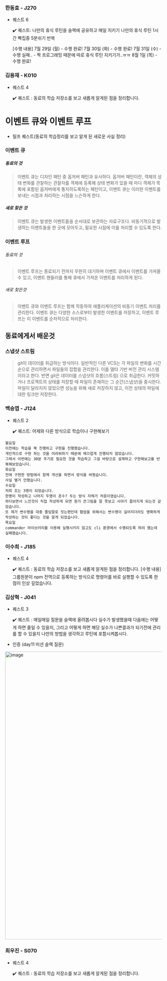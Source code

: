 
### 한동효 - J270

- 퀘스트 6

    ✔️ 퀘스트: 나만의 휴식 루틴을 슬랙에 공유하고 매일 지키기
    나만의 휴식 루틴
    1시간 빡집중
    5분쉬기
    반복

    [수행 내용]
    7월 29일 (월) - 수행 완료!
    7월 30일 (화) - 수행 완료!
    7월 31일 (수) - 수행 실패.. - 짝 프로그래밍 때문에 따로 휴식 루틴 지키기가..ㅠㅠ
    8월 1일  (목) - 수행 완료!
 


### 김용재 - K010

- 퀘스트 4

    ✔️ 퀘스트 : 동료의 학습 저장소를 보고 새롭게 알게된 점을 정리합니다. 

# 이벤트 큐와 이벤트 루프
- 릴프 퀘스트(동료의 학습정리를 보고 알게 된 새로운 사실 정리)
### 이벤트 큐
##### 동료의 것
> 이벤트 큐는 디자인 패턴 중 옵저버 패턴과 유사하다.
> 옵저버 패턴이란, 객체의 상태 변화를 관찰하는 관찰자를 객체에 등록해 상태 변화가 있을 때 마다 객체가 목록에 포함된 옵저버에게 통지하도록하는 패턴이고,
> 이벤트 큐는 이러한 이벤트를 보내는 시점과 처리하는 시점을 느슨하게 한다.
##### 새로 찾은 것
>  이벤트 큐는 발생한 이벤트들을 순서대로 보관하는 자료구조다.
>  비동기적으로 발생하는 이벤트들을 한 곳에 모아두고, 필요한 시점에 이를 처리할 수 있도록 한다.

### 이벤트 루프
###### 동료의 것
> 이벤트 루프는 종료되기 전까지 무한히 대기하며 이벤트 큐에서 이벤트를 가져올 수 있고, 이벤트 핸들러를 통해 큐에서 가져온 이벤트를 처리하게 된다.
###### 새로 찾은것
> 이벤트 큐와 이벤트 루프는 함께 작동하여 애플리케이션의 비동기 이벤트 처리를 관리한다. 
> 이벤트 큐는 다양한 소스로부터 발생한 이벤트를 저장하고, 이벤트 루프는 이 이벤트를 순차적으로 처리한다.

## 동료에게서 배운것
### 스냅샷 스트림
> git이 데이터를 취급하는 방식이다.
> 일반적인 다른 VCS는 각 파일의 변화를 시간순으로 관리하면서 파일들의 잡합을 관리한다. 
> 이를 델타 기반 버전 관리 시스템이라고 한다.
> 반면 git은 데이터를 스냅샷의 흐름(스트림) 으로 취급한다. 
> 커밋하거나 프로젝트의 상태를 저장할 때 파일이 존재하는 그 순간(스냅샷)을 중시한다. 
> 파일이 달라지지 않았으면 성능을 위해 새로 저장하지 않고, 이전 상태의 파일에 대한 링크만 저장한다.

### 백승엽 - J124

- 퀘스트 2   

    ✔️ 퀘스트: 어제와 다른 방식으로 학습이나 구현해보기
```
월요일
이전에는 학습을 쭉 진행하고 구현을 진행했습니다.
개인적으로 구현 하는 것을 어려워하기 때문에 매끄럽게 진행되지 않았습니다.
그래서 이번에는 30분 주기로 필요한 것을 학습하고 그걸 바탕으로 설계하고 구현해보고를 반복해보았습니다.
화요일
전에 구현한 방법에서 함께 개선을 하면서 방식을 바꿨습니다.
사실 별거 안했습니다.
수요일
저희 조는 3명이 되었습니다.
한명이 작성하고 나머지 두명이 훈수? 두는 방식 자체가 처음이였습니다.
하다보면서 느낀것이 직접 작성하게 되면 뭔가 큰그림을 잘 못보고 시야가 좁아지게 되는것 같았습니다.
또 제가 변수명을 대충 줄임말로 짓는편인데 협업을 위해서는 변수명이 길어지더라도 명확하게 작성하는 것이 좋다는 것을 알게 되었습니다.
목요일
commander 라이브러리를 이용해 실행시키지 않고도 cli 환경에서 수행되도록 하려 했는데 실패했습니다.
```

### 이수희 - J185

- 퀘스트 4

    ✔️ 퀘스트 : 동료의 학습 저장소를 보고 새롭게 알게된 점을 정리합니다.
        [수행 내용]
        그룹원분이 npm 전역으로 등록하는 방식으로 명령어를 바로 실행할 수 있도록 한 점이 인상 깊었습니다.

### 김상혁 - J041

- 퀘스트 3

    ✔️ 퀘스트 : 매일매일 질문을 슬랙에 올려봅시다 실수가 발생했을때 다음에는 어떻게 하면 줄일 수 있을지, 그리고 어떻게 하면 해당 실수가 나쁜결과가 되기전에 관리를 할 수 있을지 나만의 방법을 생각하고 루틴에 포함시켜봅시다.

- 인증 (day11 미션 슬랙 질문)

<img width="922" alt="image" src="https://github.com/user-attachments/assets/d7723210-4e04-4af0-b626-956acbb9451a">


### 최우진 - S070

- 퀘스트 4

    ✔️ 퀘스트 : 동료의 학습 저장소를 보고 새롭게 알게된 점을 정리합니다. 

